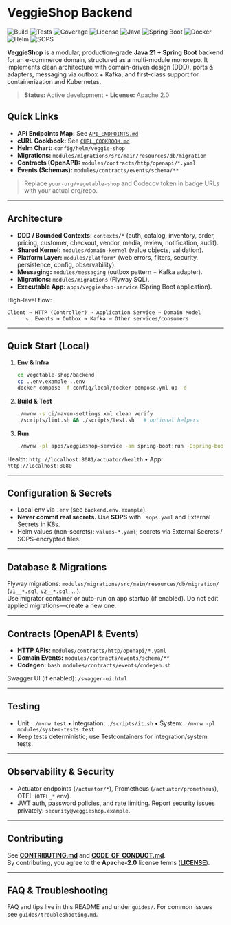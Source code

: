# VeggieShop Backend

![Build](https://img.shields.io/github/actions/workflow/status/your-org/vegetable-shop/build.yml?branch=main) ![Tests](https://img.shields.io/github/actions/workflow/status/your-org/vegetable-shop/pr-checks.yml?label=tests) ![Coverage](https://img.shields.io/codecov/c/github/your-org/vegetable-shop?token=YOUR_TOKEN) ![License](https://img.shields.io/badge/license-Apache--2.0-blue) ![Java](https://img.shields.io/badge/Java-21-informational) ![Spring Boot](https://img.shields.io/badge/Spring%20Boot-3.5.x-brightgreen) ![Docker](https://img.shields.io/badge/Docker-ready-blue) ![Helm](https://img.shields.io/badge/Helm-chart-blue) ![SOPS](https://img.shields.io/badge/SOPS-encrypted%20secrets-8A2BE2)

**VeggieShop** is a modular, production-grade **Java 21 + Spring Boot** backend for an e-commerce domain, structured as a multi-module monorepo. It implements clean architecture with domain-driven design (DDD), ports & adapters, messaging via outbox + Kafka, and first-class support for containerization and Kubernetes.

> **Status:** Active development • **License:** Apache 2.0

## Quick Links
- **API Endpoints Map:** See [`API_ENDPOINTS.md`](./API_ENDPOINTS.md)
- **cURL Cookbook:** See [`CURL_COOKBOOK.md`](./CURL_COOKBOOK.md)
- **Helm Chart:** `config/helm/veggie-shop`
- **Migrations:** `modules/migrations/src/main/resources/db/migration`
- **Contracts (OpenAPI):** `modules/contracts/http/openapi/*.yaml`
- **Events (Schemas):** `modules/contracts/events/schema/**`

> Replace `your-org/vegetable-shop` and Codecov token in badge URLs with your actual org/repo.

---

## Architecture

- **DDD / Bounded Contexts:** `contexts/*` (auth, catalog, inventory, order, pricing, customer, checkout, vendor, media, review, notification, audit).
- **Shared Kernel:** `modules/domain-kernel` (value objects, validation).
- **Platform Layer:** `modules/platform*` (web errors, filters, security, persistence, config, observability).
- **Messaging:** `modules/messaging` (outbox pattern + Kafka adapter).
- **Migrations:** `modules/migrations` (Flyway SQL).
- **Executable App:** `apps/veggieshop-service` (Spring Boot application).

High-level flow:

```
Client → HTTP (Controller) → Application Service → Domain Model
      ↘  Events → Outbox → Kafka → Other services/consumers
```

---

## Quick Start (Local)

1. **Env & Infra**
   ```bash
   cd vegetable-shop/backend
   cp ..env.example ..env
   docker compose -f config/local/docker-compose.yml up -d
   ```

2. **Build & Test**
   ```bash
   ./mvnw -s ci/maven-settings.xml clean verify
   ./scripts/lint.sh && ./scripts/test.sh   # optional helpers
   ```

3. **Run**
   ```bash
   ./mvnw -pl apps/veggieshop-service -am spring-boot:run -Dspring-boot.run.profiles=local
   ```

Health: `http://localhost:8081/actuator/health` • App: `http://localhost:8080`

---

## Configuration & Secrets

- Local env via `.env` (see `backend.env.example`).
- **Never commit real secrets.** Use **SOPS** with `.sops.yaml` and External Secrets in K8s.
- Helm values (non-secrets): `values-*.yaml`; secrets via External Secrets / SOPS-encrypted files.

---

## Database & Migrations

Flyway migrations: `modules/migrations/src/main/resources/db/migration/` (`V1__*.sql`, `V2__*.sql`, ...).  
Use migrator container or auto-run on app startup (if enabled). Do not edit applied migrations—create a new one.

---

## Contracts (OpenAPI & Events)

- **HTTP APIs:** `modules/contracts/http/openapi/*.yaml`
- **Domain Events:** `modules/contracts/events/schema/**`
- **Codegen:** `bash modules/contracts/events/codegen.sh`

Swagger UI (if enabled): `/swagger-ui.html`

---

## Testing

- Unit: `./mvnw test` • Integration: `./scripts/it.sh` • System: `./mvnw -pl modules/system-tests test`
- Keep tests deterministic; use Testcontainers for integration/system tests.

---

## Observability & Security

- Actuator endpoints (`/actuator/*`), Prometheus (`/actuator/prometheus`), OTEL (`OTEL_*` env).
- JWT auth, password policies, and rate limiting. Report security issues privately: `security@veggieshop.example`.

---

## Contributing

See **[CONTRIBUTING.md](./CONTRIBUTING.md)** and **[CODE_OF_CONDUCT.md](./CODE_OF_CONDUCT.md)**.  
By contributing, you agree to the **Apache-2.0** license terms (**[LICENSE](./LICENSE)**).

---

## FAQ & Troubleshooting

FAQ and tips live in this README and under `guides/`. For common issues see `guides/troubleshooting.md`.
